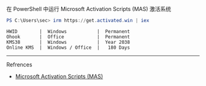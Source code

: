 在 PowerShell 中运行 Microsoft Activation Scripts (MAS) 激活系统

```powershell
PS C:\Users\sec> irm https://get.activated.win | iex
```

```
HWID        |  Windows           |  Permanent
Ohook       |  Office            |  Permanent
KMS38       |  Windows           |  Year 2038
Online KMS  |  Windows / Office  |   180 Days
```

---

Refrences

- [Microsoft Activation Scripts (MAS)](https://massgrave.dev/)

